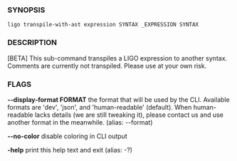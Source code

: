 
### SYNOPSIS
```
ligo transpile-with-ast expression SYNTAX _EXPRESSION SYNTAX
```

### DESCRIPTION
[BETA] This sub-command transpiles a LIGO expression to another syntax. Comments are currently not transpiled. Please use at your own risk.

### FLAGS
**--display-format FORMAT**
the format that will be used by the CLI. Available formats are 'dev', 'json', and 'human-readable' (default). When human-readable lacks details (we are still tweaking it), please contact us and use another format in the meanwhile. (alias: --format)

**--no-color**
disable coloring in CLI output

**-help**
print this help text and exit (alias: -?)


